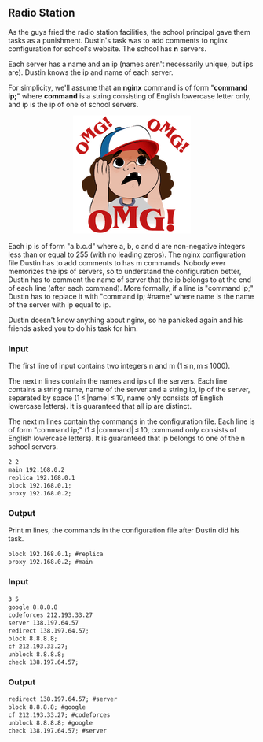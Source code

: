 ## Radio Station

As the guys fried the radio station facilities, the school principal gave them tasks as a punishment. Dustin's task was to add comments to nginx configuration for school's website. The school has **n** servers. 

Each server has a name and an ip (names aren't necessarily unique, but ips are). Dustin knows the ip and name of each server. 

For simplicity, we'll assume that an **nginx** command is of form "**command ip;**" where **command** is a string consisting of English lowercase letter only, and ip is the ip of one of school servers.

<p align="center">
  <img src="../../../assets/Dustin.png" alt="OMG">
</p>


Each ip is of form "a.b.c.d" where a, b, c and d are non-negative integers less than or equal to 255 (with no leading zeros). The nginx configuration file Dustin has to add comments to has m commands. Nobody ever memorizes the ips of servers, so to understand the configuration better, Dustin has to comment the name of server that the ip belongs to at the end of each line (after each command). More formally, if a line is "command ip;" Dustin has to replace it with "command ip; #name" where name is the name of the server with ip equal to ip.

Dustin doesn't know anything about nginx, so he panicked again and his friends asked you to do his task for him.


### Input
The first line of input contains two integers n and m (1 ≤ n, m ≤ 1000).

The next n lines contain the names and ips of the servers. Each line contains a string name, name of the server and a string ip, ip of the server, separated by space (1 ≤ |name| ≤ 10, name only consists of English lowercase letters). It is guaranteed that all ip are distinct.

The next m lines contain the commands in the configuration file. Each line is of form "command ip;" (1 ≤ |command| ≤ 10, command only consists of English lowercase letters). It is guaranteed that ip belongs to one of the n school servers.

```
2 2
main 192.168.0.2
replica 192.168.0.1
block 192.168.0.1;
proxy 192.168.0.2;
```

### Output
Print m lines, the commands in the configuration file after Dustin did his task.

```
block 192.168.0.1; #replica
proxy 192.168.0.2; #main
```


### Input
```
3 5
google 8.8.8.8
codeforces 212.193.33.27
server 138.197.64.57
redirect 138.197.64.57;
block 8.8.8.8;
cf 212.193.33.27;
unblock 8.8.8.8;
check 138.197.64.57;
```

### Output
```
redirect 138.197.64.57; #server
block 8.8.8.8; #google
cf 212.193.33.27; #codeforces
unblock 8.8.8.8; #google
check 138.197.64.57; #server
```
